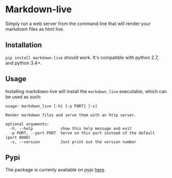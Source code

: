 Markdown-live
=============

Simply run a web server from the command line that will render your
markdown files as html live.

Installation
------------

`pip install markdown-live` should work. It's compatible with python 2.7, and python 3.4+.

Usage
-----

Installing markdown-live will install the `markdown_live` executable, which can be used as such:

    usage: markdown_live [-h] [-p PORT] [-v]

    Render markdown files and serve them with an http server.

    optional arguments:
      -h, --help            show this help message and exit
      -p PORT, --port PORT  Serve on this port instead of the default (port 8000)
      -v, --version         Just print out the version number

Pypi
----

The package is currenly available on pypi [here](https://pypi.python.org/pypi/markdown-live).

